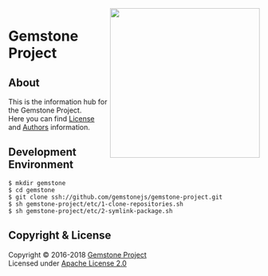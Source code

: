 
<img src="https://rawgit.com/gemstonejs/gemstone-artwork/master/gemstone-logo-white.svg" width="300" align="right" alt=""/>

Gemstone Project
================

About
-----

This is the information hub for the Gemstone Project.<br/>
Here you can find [License](LICENSE.txt) and [Authors](AUTHORS.txt) information.

Development Environment
-----------------------

```
$ mkdir gemstone
$ cd gemstone
$ git clone ssh://github.com/gemstonejs/gemstone-project.git
$ sh gemstone-project/etc/1-clone-repositories.sh
$ sh gemstone-project/etc/2-symlink-package.sh
```

Copyright &amp; License
-----------------------

Copyright &copy; 2016-2018 [Gemstone Project](http://gemstonejs.com)<br/>
Licensed under [Apache License 2.0](https://spdx.org/licenses/Apache-2.0)

